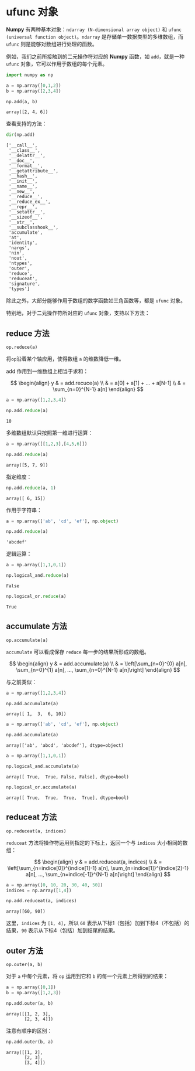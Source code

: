 # ufunc 对象

**Numpy** 有两种基本对象：`ndarray (N-dimensional array object)` 和 `ufunc (universal function object)`。`ndarray` 是存储单一数据类型的多维数组，而 `ufunc` 则是能够对数组进行处理的函数。

例如，我们之前所接触到的二元操作符对应的 **Numpy** 函数，如 `add`，就是一种 `ufunc` 对象，它可以作用于数组的每个元素。


```python
import numpy as np
```


```python
a = np.array([0,1,2])
b = np.array([2,3,4])

np.add(a, b)
```




    array([2, 4, 6])



查看支持的方法：


```python
dir(np.add)
```




    ['__call__',
     '__class__',
     '__delattr__',
     '__doc__',
     '__format__',
     '__getattribute__',
     '__hash__',
     '__init__',
     '__name__',
     '__new__',
     '__reduce__',
     '__reduce_ex__',
     '__repr__',
     '__setattr__',
     '__sizeof__',
     '__str__',
     '__subclasshook__',
     'accumulate',
     'at',
     'identity',
     'nargs',
     'nin',
     'nout',
     'ntypes',
     'outer',
     'reduce',
     'reduceat',
     'signature',
     'types']



除此之外，大部分能够作用于数组的数学函数如三角函数等，都是 `ufunc` 对象。

特别地，对于二元操作符所对应的 `ufunc` 对象，支持以下方法：

## reduce 方法

    op.reduce(a)

将`op`沿着某个轴应用，使得数组 `a` 的维数降低一维。

add 作用到一维数组上相当于求和：

$$
\begin{align}
y & = add.recuce(a) \\
& = a[0] + a[1] + ... + a[N-1] \\
& = \sum_{n=0}^{N-1} a[n]
\end{align}
$$


```python
a = np.array([1,2,3,4])

np.add.reduce(a)
```




    10



多维数组默认只按照第一维进行运算：


```python
a = np.array([[1,2,3],[4,5,6]])

np.add.reduce(a)
```




    array([5, 7, 9])



指定维度：


```python
np.add.reduce(a, 1)
```




    array([ 6, 15])



作用于字符串：


```python
a = np.array(['ab', 'cd', 'ef'], np.object)

np.add.reduce(a)
```




    'abcdef'



逻辑运算：


```python
a = np.array([1,1,0,1])

np.logical_and.reduce(a)
```




    False




```python
np.logical_or.reduce(a)
```




    True



## accumulate 方法

    op.accumulate(a)

`accumulate` 可以看成保存 `reduce` 每一步的结果所形成的数组。

$$
\begin{align}
y & = add.accumulate(a) \\
& = \left[\sum_{n=0}^{0} a[n], \sum_{n=0}^{1} a[n], ..., \sum_{n=0}^{N-1} a[n]\right]
\end{align}
$$

与之前类似：


```python
a = np.array([1,2,3,4])

np.add.accumulate(a)
```




    array([ 1,  3,  6, 10])




```python
a = np.array(['ab', 'cd', 'ef'], np.object)

np.add.accumulate(a)
```




    array(['ab', 'abcd', 'abcdef'], dtype=object)




```python
a = np.array([1,1,0,1])

np.logical_and.accumulate(a)
```




    array([ True,  True, False, False], dtype=bool)




```python
np.logical_or.accumulate(a)
```




    array([ True,  True,  True,  True], dtype=bool)



## reduceat 方法

    op.reduceat(a, indices)

`reduceat` 方法将操作符运用到指定的下标上，返回一个与 `indices` 大小相同的数组：

$$
\begin{align}
y & = add.reduceat(a, indices) \\
& = \left[\sum_{n=indice[0]}^{indice[1]-1} a[n], \sum_{n=indice[1]}^{indice[2]-1} a[n], ..., \sum_{n=indice[-1]}^{N-1} a[n]\right]
\end{align}
$$


```python
a = np.array([0, 10, 20, 30, 40, 50])
indices = np.array([1,4])

np.add.reduceat(a, indices)
```




    array([60, 90])



这里，`indices` 为 `[1, 4]`，所以 `60` 表示从下标1（包括）加到下标4（不包括）的结果，`90` 表示从下标4（包括）加到结尾的结果。

## outer 方法

    op.outer(a, b)

对于 `a` 中每个元素，将 `op` 运用到它和 `b` 的每一个元素上所得到的结果：


```python
a = np.array([0,1])
b = np.array([1,2,3])

np.add.outer(a, b)
```




    array([[1, 2, 3],
           [2, 3, 4]])



注意有顺序的区别：


```python
np.add.outer(b, a)
```




    array([[1, 2],
           [2, 3],
           [3, 4]])


